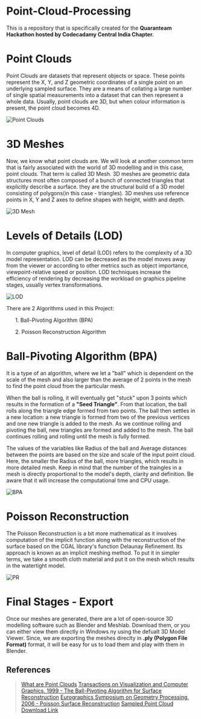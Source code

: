 # Point-Cloud-Processing
This is a repository that is specifically created for the **Quaranteam Hackathon hosted by Codecadamy Central India Chapter.**

# Point Clouds
Point Clouds are datasets that represent objects or space. These points represent the X, Y, and Z geometric coordinates of a single point on an underlying sampled surface. They are a means of collating a large number of single spatial measurements into a dataset that can then represent a whole data. Usually, point clouds are 3D, but when colour information is present, the point cloud becomes 4D.  

![Point Clouds](https://miro.medium.com/max/3000/1*dfZrhF4dJEY6NP56Mg9i2A.png)
# 3D Meshes
Now, we know what point clouds are. We will look at another common term that is fairly associated with the world of 3D modelling and in this case, point clouds. That term is called 3D Mesh. 3D meshes are geometric data structures most often composed of a bunch of connected triangles that explicitly describe a surface. they are  the structural build of a 3D model consisting of polygons(in this case - triangles). 3D meshes use reference points in X, Y and Z axes to define shapes with height, width and depth.

![3D Mesh](https://images.squarespace-cdn.com/content/v1/5cb50c0dca525b5f7c4b4841/1592269273248-YR92Z81FBAKBV02IVZXK/flapping+remap+to+wireframe+mesh2_COMPACT.gif?format=750w)
# Levels of Details (LOD)
In computer graphics, level of detail (LOD) refers to the complexity of a 3D model representation. LOD can be decreased as the model moves away from the viewer or according to other metrics such as object importance, viewpoint-relative speed or position. LOD techniques increase the efficiency of rendering by decreasing the workload on graphics pipeline stages, usually vertex transformations.

![LOD](https://ars.els-cdn.com/content/image/1-s2.0-S0198971516300436-gr3.jpg)

There are 2 Algorithms used in this Project:
<ol>1. Ball-Pivoting Algorithm (BPA)</ol>
<ol>2. Poisson Reconstruction Algorithm</ol>

# Ball-Pivoting Algorithm (BPA)
It is a type of an algorithm, where we let a "ball" which is dependent on the scale of the mesh and also larger than the average of 2 points in the mesh to find the point cloud from the particular mesh.

When the ball is rolling, it will eventually get "stuck" upon 3 points which results in the formation of a **"Seed Triangle"**. From that location, the ball rolls along the triangle edge formed from two points. The ball then settles in a new location: a new triangle is formed from two of the previous vertices and one new triangle is added to the mesh. As we continue rolling and pivoting the ball, new triangles are formed and added to the mesh. The ball continues rolling and rolling until the mesh is fully formed.

The values of the variables like Radius of the ball and Average distances between the points are based on the size and scale of the input point cloud. Here, the smaller the Radius of the ball, more triangles, which results in more detailed mesh. Keep in mind that the number of the traingles in a mesh is directly proportional to the model's depth, clarity and definition. Be aware that it will increase the computational time and CPU usage.

![BPA](https://doc.cgal.org/latest/Advancing_front_surface_reconstruction/structured_example.png)
# Poisson Reconstruction 
The Poisson Reconstruction is a bit more mathematical as it involves computation of the implicit function along with the reconstruction of the surface based on the CGAL library's function Delaunay Refinement. Its approach is known as an implicit meshing method. To put it in simpler terms, we take a smooth cloth material and put it on the mesh which results in the watertight model. 

![PR](https://doc.cgal.org/latest/Poisson_surface_reconstruction_3/bimba.jpg)
# Final Stages - Export 
Once our meshes are generated, there are a lot of open-source 3D modelling software such as Blender and Meshlab. Download them, or you can either view them directly in Windows ny using the defualt 3D Model Viewer. Since, we are exporting the meshes direclty in **.ply (Polygon File Format)** format, it will be easy for us to load them and play with them in Blender.

## References
>[What are Point Clouds](https://info.vercator.com/blog/what-are-point-clouds-5-easy-facts-that-explain-point-clouds)
>[Transactions on Visualization and Computer Graphics, 1999 - The Ball-Pivoting Algorithm for Surface Reconstruction](https://vgc.poly.edu/~csilva/papers/tvcg99.pdf)
>[Eurographics Symposium on Geometry Processing, 2006 - Poisson Surface Reconstruction](https://hhoppe.com/poissonrecon.pdf)
>[Sampled Point Cloud Download Link](https://drive.google.com/drive/folders/1Ih_Zz9a6UcbUlaA-puEB_is7DYvXrb4w)
